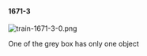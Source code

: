 #### 1671-3
![train-1671-3-0.png](https://github.com/lil-lab/nlvr/raw/master/nlvr/train/images/14/train-1671-3-0.png "train-1671-3-0.png")

One of the grey box has only one object